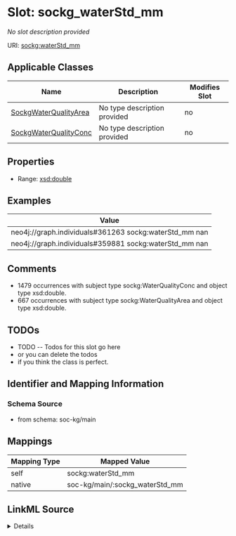 

# Slot: sockg_waterStd_mm


_No slot description provided_





URI: [sockg:waterStd_mm](http://www.semanticweb.org/sockg/ontologies/2024/0/soil-carbon-ontology/waterStd_mm)



<!-- no inheritance hierarchy -->





## Applicable Classes

| Name | Description | Modifies Slot |
| --- | --- | --- |
| [SockgWaterQualityArea](../classes/SockgWaterQualityArea.md) | No type description provided |  no  |
| [SockgWaterQualityConc](../classes/SockgWaterQualityConc.md) | No type description provided |  no  |







## Properties

* Range: [xsd:double](http://www.w3.org/2001/XMLSchema#double)






## Examples

| Value |
| --- |
| neo4j://graph.individuals#361263 sockg:waterStd_mm nan |
| neo4j://graph.individuals#359881 sockg:waterStd_mm nan |

## Comments

* 1479 occurrences with subject type sockg:WaterQualityConc and object type xsd:double.
* 667 occurrences with subject type sockg:WaterQualityArea and object type xsd:double.

## TODOs

* TODO -- Todos for this slot go here
* or you can delete the todos
* if you think the class is perfect.

## Identifier and Mapping Information







### Schema Source


* from schema: soc-kg/main




## Mappings

| Mapping Type | Mapped Value |
| ---  | ---  |
| self | sockg:waterStd_mm |
| native | soc-kg/main/:sockg_waterStd_mm |




## LinkML Source

<details>
```yaml
name: sockg_waterStd_mm
description: No slot description provided
todos:
- TODO -- Todos for this slot go here
- or you can delete the todos
- if you think the class is perfect.
comments:
- 1479 occurrences with subject type sockg:WaterQualityConc and object type xsd:double.
- 667 occurrences with subject type sockg:WaterQualityArea and object type xsd:double.
examples:
- value: neo4j://graph.individuals#361263 sockg:waterStd_mm nan
- value: neo4j://graph.individuals#359881 sockg:waterStd_mm nan
from_schema: soc-kg/main
rank: 1000
slot_uri: sockg:waterStd_mm
alias: sockg_waterStd_mm
domain_of:
- sockg_WaterQualityArea
- sockg_WaterQualityConc
range: double

```
</details>
